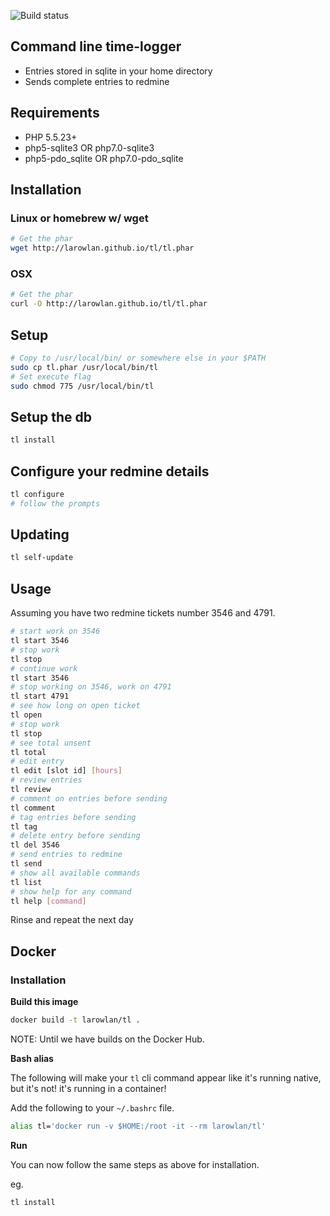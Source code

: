 ![Build status](https://travis-ci.org/larowlan/tl.svg?branch=master)
## Command line time-logger

* Entries stored in sqlite in your home directory
* Sends complete entries to redmine

## Requirements

* PHP 5.5.23+
* php5-sqlite3 OR php7.0-sqlite3
* php5-pdo_sqlite OR php7.0-pdo_sqlite


## Installation

### Linux or homebrew w/ wget

```bash
# Get the phar
wget http://larowlan.github.io/tl/tl.phar
```

### OSX

```bash
# Get the phar
curl -O http://larowlan.github.io/tl/tl.phar
```

## Setup

```bash
# Copy to /usr/local/bin/ or somewhere else in your $PATH
sudo cp tl.phar /usr/local/bin/tl
# Set execute flag
sudo chmod 775 /usr/local/bin/tl
```

## Setup the db

```bash
tl install
```

## Configure your redmine details

```bash
tl configure
# follow the prompts
```

## Updating

```bash
tl self-update
```

## Usage

Assuming you have two redmine tickets number 3546 and 4791.
```bash
# start work on 3546
tl start 3546
# stop work
tl stop
# continue work
tl start 3546
# stop working on 3546, work on 4791
tl start 4791
# see how long on open ticket
tl open
# stop work
tl stop
# see total unsent
tl total
# edit entry
tl edit [slot id] [hours]
# review entries
tl review
# comment on entries before sending
tl comment
# tag entries before sending
tl tag
# delete entry before sending
tl del 3546
# send entries to redmine
tl send
# show all available commands
tl list
# show help for any command
tl help [command]
```
Rinse and repeat the next day

## Docker

### Installation

**Build this image**

```bash
docker build -t larowlan/tl .
```

NOTE: Until we have builds on the Docker Hub.

**Bash alias**

The following will make your `tl` cli command appear like it's running native, but it's not! it's running in
a container!

Add the following to your `~/.bashrc` file.

```bash
alias tl='docker run -v $HOME:/root -it --rm larowlan/tl'
```

**Run**

You can now follow the same steps as above for installation.

eg.

```bash
tl install
```
